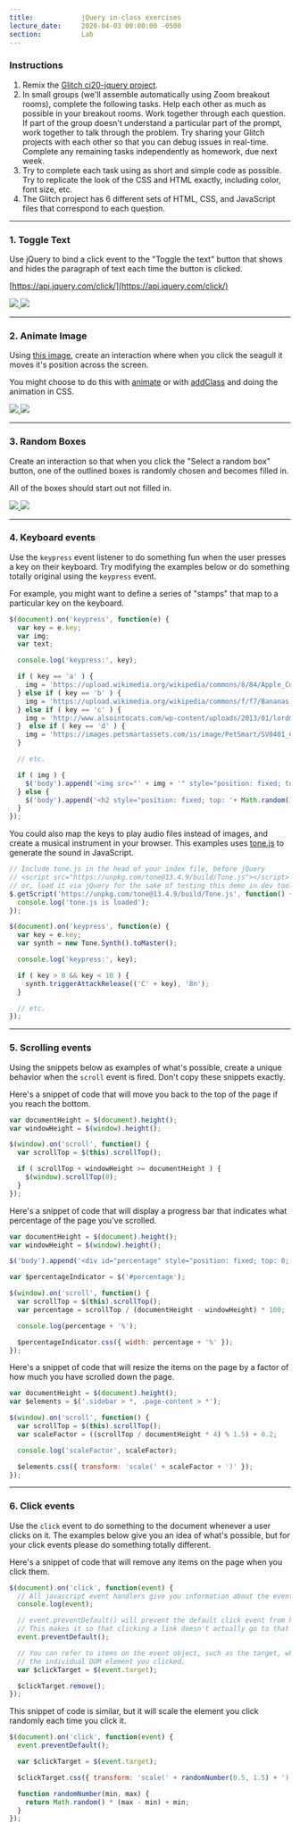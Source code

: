 ```yaml
---
title:            jQuery in-class exercises
lecture_date:     2020-04-03 00:00:00 -0500
section:          Lab
---
```


### Instructions

1. Remix the [Glitch ci20-jquery project](https://glitch.com/~ci20-jquery).
1. In small groups (we'll assemble automatically using Zoom breakout rooms), complete the following tasks.
   Help each other as much as possible in your breakout rooms. Work together through each question. If part of the group doesn't understand
   a particular part of the prompt, work together to talk through the problem. Try sharing your Glitch projects with each other so that you can
   debug issues in real-time. Complete any remaining tasks independently as homework, due next week.
1. Try to complete each task using as short and simple code as possible. Try to replicate the look of the CSS and HTML exactly, including color, font size, etc.
1. The Glitch project has 6 different sets of HTML, CSS, and JavaScript files that correspond to each question.

---

### 1. Toggle Text

Use jQuery to bind a click event to the "Toggle the text" button that shows and hides the paragraph of
text each time the button is clicked.

[https://api.jquery.com/click/](https://api.jquery.com/click/)

<a href="/assets/workshops/lab/html-css-jquery-in-class-exercises/5-desk-1.jpg" target="_blank">
  <img src="/assets/workshops/lab/html-css-jquery-in-class-exercises/5-desk-1.jpg">
</a>

<a href="/assets/workshops/lab/html-css-jquery-in-class-exercises/5-desk-2.jpg" target="_blank">
  <img src="/assets/workshops/lab/html-css-jquery-in-class-exercises/5-desk-2.jpg">
</a>

---

### 2. Animate Image

Using [this image](/assets/workshops/lab/html-css-jquery-in-class-exercises/seagull.jpg), create an
interaction where when you click the seagull it moves it's position across the screen.

You might choose to do this with [animate](http://api.jquery.com/animate/) or with [addClass](https://api.jquery.com/addclass/) and doing the animation in CSS.

<a href="/assets/workshops/lab/html-css-jquery-in-class-exercises/6-desk-1.jpg" target="_blank">
  <img src="/assets/workshops/lab/html-css-jquery-in-class-exercises/6-desk-1.jpg">
</a>

<a href="/assets/workshops/lab/html-css-jquery-in-class-exercises/6-desk-2.jpg" target="_blank">
  <img src="/assets/workshops/lab/html-css-jquery-in-class-exercises/6-desk-2.jpg">
</a>

---

### 3. Random Boxes

Create an interaction so that when you click the "Select a random box" button, one of the outlined
boxes is randomly chosen and becomes filled in.

All of the boxes should start out not filled in.

<a href="/assets/workshops/lab/html-css-jquery-in-class-exercises/7-desk-1.jpg" target="_blank">
  <img src="/assets/workshops/lab/html-css-jquery-in-class-exercises/7-desk-1.jpg">
</a>

<a href="/assets/workshops/lab/html-css-jquery-in-class-exercises/7-desk-2.jpg" target="_blank">
  <img src="/assets/workshops/lab/html-css-jquery-in-class-exercises/7-desk-2.jpg">
</a>

---

### 4. Keyboard events

Use the `keypress` event listener to do something fun when the user presses a key on their keyboard. Try modifying the examples below
or do something totally original using the `keypress` event.

For example, you might want to define a series of "stamps" that map to a particular key on the keyboard.

```javascript
$(document).on('keypress', function(e) {
  var key = e.key;
  var img;
  var text;

  console.log('keypress:', key);

  if ( key == 'a' ) {
    img = 'https://upload.wikimedia.org/wikipedia/commons/8/84/Apple_Computer_Logo_rainbow.svg';
  } else if ( key == 'b' ) {
    img = 'https://upload.wikimedia.org/wikipedia/commons/f/f7/Bananas.svg';
  } else if ( key == 'c' ) {
    img = 'http://www.alsointocats.com/wp-content/uploads/2013/01/lordmeowington-828x1024.png';
  }  else if ( key == 'd' ) {
    img = 'https://images.petsmartassets.com/is/image/PetSmart/SV0401_CATEGORY_HERO-Dog-Dog-20160818?$SV0401$';
  }

  // etc.

  if ( img ) {
    $('body').append('<img src="' + img + '" style="position: fixed; top: '+ Math.random() * 100 + '%; left: ' + Math.random() * 100 + '%; transform: translate(-50%, -50%); max-width: 300px;">');
  } else {
    $('body').append('<h2 style="position: fixed; top: '+ Math.random() * 100 + '%; left: ' + Math.random() * 100 + '%; transform: translate(-50%, -50%); font-size: ' + Math.random() * 200 + 'px;">' + key + '</h2>');
  }
});
```

You could also map the keys to play audio files instead of images, and create a musical instrument in your browser. This examples uses [tone.js](https://github.com/Tonejs/Tone.js) to generate the sound in JavaScript.

```javascript
// Include tone.js in the head of your index file, before jQuery
// <script src="https://unpkg.com/tone@13.4.9/build/Tone.js"></script>
// or, load it via jQuery for the sake of testing this demo in dev tools. -->
$.getScript('https://unpkg.com/tone@13.4.9/build/Tone.js', function() {
  console.log('tone.js is loaded');
});

$(document).on('keypress', function(e) {
  var key = e.key;
  var synth = new Tone.Synth().toMaster();

  console.log('keypress:', key);

  if ( key > 0 && key < 10 ) {
    synth.triggerAttackRelease(('C' + key), '8n');
  }

  // etc.
});
```

---

### 5. Scrolling events

Using the snippets below as examples of what's possible, create a unique behavior when the `scroll` event is fired. Don't copy these
snippets exactly.

Here's a snippet of code that will move you back to the top of the page if you reach the bottom.

```javascript
var documentHeight = $(document).height();
var windowHeight = $(window).height();

$(window).on('scroll', function() {
  var scrollTop = $(this).scrollTop();

  if ( scrollTop + windowHeight >= documentHeight ) {
    $(window).scrollTop(0);
  }
});
```

Here's a snippet of code that will display a progress bar that indicates what percentage of the page you've scrolled.

```javascript
var documentHeight = $(document).height();
var windowHeight = $(window).height();

$('body').append('<div id="percentage" style="position: fixed; top: 0; left: 0; height: 30px; background-color: black;"></div>');

var $percentageIndicator = $('#percentage');

$(window).on('scroll', function() {
  var scrollTop = $(this).scrollTop();
  var percentage = scrollTop / (documentHeight - windowHeight) * 100;

  console.log(percentage + '%');

  $percentageIndicator.css({ width: percentage + '%' });
});
```

Here's a snippet of code that will resize the items on the page by a factor of how much you have scrolled down the page.

```javascript
var documentHeight = $(document).height();
var $elements = $('.sidebar > *, .page-content > *');

$(window).on('scroll', function() {
  var scrollTop = $(this).scrollTop();
  var scaleFactor = ((scrollTop / documentHeight * 4) % 1.5) + 0.2;

  console.log('scaleFactor', scaleFactor);

  $elements.css({ transform: 'scale(' + scaleFactor + ')' });
});

```

---

### 6. Click events

Use the `click` event to do something to the document whenever a user clicks on it. The examples below give you an idea of what's possible,
but for your click events please do something totally different.

Here's a snippet of code that will remove any items on the page when you click them.

```javascript
$(document).on('click', function(event) {
  // All javascript event handlers give you information about the event type in the event argument.
  console.log(event);

  // event.preventDefault() will prevent the default click event from happening in the browser.
  // This makes it so that clicking a link doesn't actually go to that link.
  event.preventDefault();

  // You can refer to items on the event object, such as the target, which represents
  // the individual DOM element you clicked.
  var $clickTarget = $(event.target);

  $clickTarget.remove();
});
```

This snippet of code is similar, but it will scale the element you click randomly each time you click it.

```javascript
$(document).on('click', function(event) {
  event.preventDefault();

  var $clickTarget = $(event.target);

  $clickTarget.css({ transform: 'scale(' + randomNumber(0.5, 1.5) + ')' });

  function randomNumber(min, max) {
    return Math.random() * (max - min) + min;
  }
});
```
